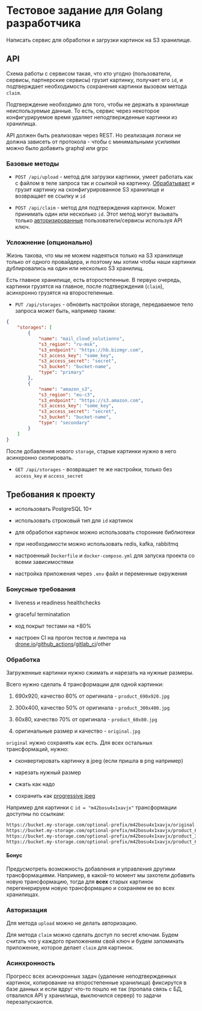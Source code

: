# Тестовое задание для Golang разработчика

Написать сервис для обработки и загрузки картинок на S3 хранилище.

## API

Схема работы с сервисом такая, что кто угодно (пользователи, сервисы, партнерские сервисы) грузит картинку, получает его `id`, и подтверждает необходимость сохранения картинки вызовом метода `claim`.

Подтверждение необходимо для того, чтобы не держать в хранилище неиспользуемые данные. То есть, сервис через некоторое конфигурируемое время удаляет неподтвержденные картинки из хранилища.

API должен быть реализован через REST. Но реализация логики не должна зависеть от протокола - чтобы с минимальными усилиями можно было добавить graphql или grpc

### Базовые методы

* `POST /api/upload` - метод для загрузки картинки, умеет работать как с файлом в теле запроса так и ссылкой на картинку. [Обрабатывает](#обработка) и грузит картинку на сконфигурированное S3 хранилище и возвращает ее ссылку и `id`

* `POST /api/claim` - метод для подтверждения картинок. Может принимать один или несколько `id`. Этот метод могут вызывать только [авторизированные](#авторизация) пользователи/сервисы используя API ключ.

### Усложнение (опционально)

Жизнь такова, что мы не можем надеяться только на S3 хранилище только от одного провайдера, и поэтому мы хотим чтобы наши картинки дублировались на один или несколько S3 хранилищ.

Есть главное хранилище, есть второстепенные. В первую очередь, картинки грузятся на главное, после подтверждения (`claim`), асинхронно грузятся на второстепенные.

* `PUT /api/storages` - обновить настройки storage, передаваемое тело запроса может быть, например таким:

```json
{
    "storages": [
        {
            "name": "mail_cloud_solutionns",
            "s3_region": "ru-msk",
            "s3_endpoint": "https://hb.bizmgr.com",
            "s3_access_key": "some_key",
            "s3_access_secret": "secret",
            "s3_bucket": "bucket-name",
            "type": "primary"
        },
        {
            "name": "amazon_s3",
            "s3_region": "eu-c3",
            "s3_endpoint": "https://s3.amazon.com",
            "s3_access_key": "some_key",
            "s3_access_secret": "secret",
            "s3_bucket": "bucket-name",
            "type": "secondary"
        }
    ]
}

```

После добавления нового `storage`, старые картинки нужно в него асинхронно скопировать.

* `GET /api/storages` - возвращает те же настройки, только без `access_key` и `access_secret`

## Требования к проекту

* использовать PostgreSQL 10+

* использовать строковый тип для `id` картинок

* для обработки картинок можно использовать сторонние библиотеки

* при необходимости можно использовать redis, kafka, rabbitmq

* настроенный `Dockerfile` и `docker-compose.yml` для запуска проекта со всеми зависимостями

* настройка приложения через `.env` файл и переменные окружения

### Бонусные требования

* liveness и readiness healthchecks

* graceful terminatation

* код покрыт тестами на +80%

* настроен CI на прогон тестов и линтера на [drone.io](https://drone.io)/[github_actions](https://github.com/features/actions)/[gitlab_ci](https://docs.gitlab.com/ee/ci/)/other

### Обработка

Загруженные картинки нужно сжимать и нарезать на нужные размеры.

Всего нужно сделать 4 трансформации для одной картинки:

1. 690x920, качество 80% от оригинала - `product_690x920.jpg`

2. 300x400, качество 50% от оригинала - `product_300x400.jpg`

3. 60x80, качество 70% от оригинала - `product_60x80.jpg`

4. оригинальные размер и качество - `original.jpg`

`original` нужно сохранять как есть. Для всех остальных трансформаций, нужно:

* сконвертировать картинку в jpeg (если пришла в png например)

* нарезать нужный размер

* сжать как надо

* сохранить как [progressive jpeg](https://www.liquidweb.com/kb/what-is-a-progressive-jpeg/)

Например для картинки с `id = "m42bosu4x1xavjx"` трансформации доступны по ссылкам:

```txt
https://bucket.my-storage.com/optional-prefix/m42bosu4x1xavjx/original.jpg
https://bucket.my-storage.com/optional-prefix/m42bosu4x1xavjx/product_690x920.jpg
https://bucket.my-storage.com/optional-prefix/m42bosu4x1xavjx/product_300x400.jpg
https://bucket.my-storage.com/optional-prefix/m42bosu4x1xavjx/product_60x80.jpg
```

#### Бонус

Предусмотреть возможность добавления и управления другими трансформациями. Например, в какой-то момент мы захотели добавить новую трансформацию, тогда для **всех** старых картинок перегенерируем новую трансформацию и сохраняем ее во всех хранилищах.

### Авторизация

Для метода `upload` можно не делать авторизацию.

Для метода `claim` можно сделать доступ по secret ключам. Будем считать что у каждого приложениям свой ключ и будем запоминать приложение, которое делает `claim` для картинок.

### Асинхронность

Прогресс всех асинхронных задач (удаление неподтвержденных картинок, копирование на второстепенные хранилища) фиксирутся в базе данных и если вдруг что-то пошло не так (пропала связь с БД, отвалился API у хранилища, выключился сервер) то задачи перезапускаются.
